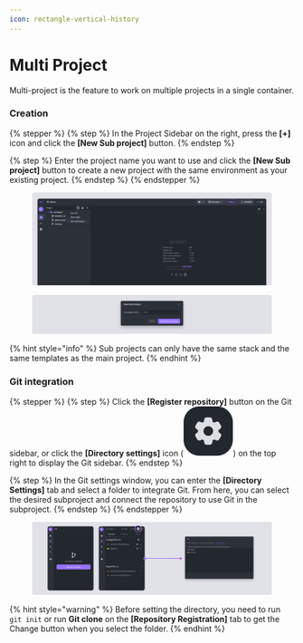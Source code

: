 ```yaml
---
icon: rectangle-vertical-history
---
```


# Multi Project

Multi-project is the feature to work on multiple projects in a single container.

### Creation <a href="#creation" id="creation"></a>

{% stepper %}
{% step %}
In the Project Sidebar on the right, press the **\[+]** icon and click the **\[New Sub project]** button.
{% endstep %}

{% step %}
Enter the project name you want to use and click the **\[New Sub project]** button to create a new project with the same environment as your existing project.
{% endstep %}
{% endstepper %}

<figure><img src="../../.gitbook/assets/Multi Project_01.png" alt=""><figcaption></figcaption></figure>

<figure><img src="../../.gitbook/assets/Multi Project_02.png" alt=""><figcaption></figcaption></figure>

{% hint style="info" %}
Sub projects can only have the same stack and the same templates as the main project.
{% endhint %}

### Git integration <a href="#git-integration" id="git-integration"></a>

{% stepper %}
{% step %}
Click the **\[Register repository]** button on the Git sidebar, or click the **\[Directory settings]** icon (<img src="../../.gitbook/assets/image (35).png" alt="" data-size="line">) on the top right to display the Git sidebar.&#x20;
{% endstep %}

{% step %}
In the Git settings window, you can enter the **\[Directory Settings]** tab and select a folder to integrate Git. From here, you can select the desired subproject and connect the repository to use Git in the subproject.
{% endstep %}
{% endstepper %}

<figure><img src="../../.gitbook/assets/git_17.png" alt=""><figcaption></figcaption></figure>

{% hint style="warning" %}
Before setting the directory, you need to run `git init` or run **Git clone** on the **\[Repository Registration]** tab to get the Change button when you select the folder.
{% endhint %}
